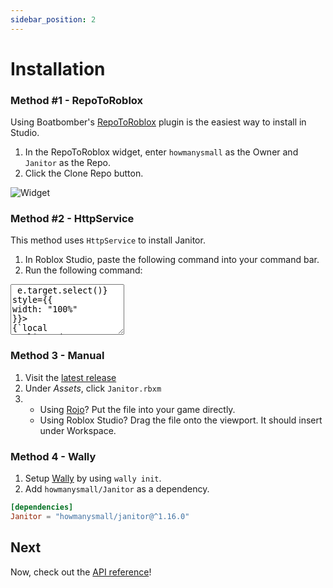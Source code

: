 ```yaml
---
sidebar_position: 2
---
```


# Installation

### Method #1 - RepoToRoblox

Using Boatbomber's [RepoToRoblox](https://devforum.roblox.com/t/repotoroblox-simple-and-quick-github-cloning-into-your-explorer/1000272) plugin is the easiest way to install in Studio.

1. In the RepoToRoblox widget, enter `howmanysmall` as the Owner and `Janitor` as the Repo.
2. Click the Clone Repo button.

![Widget](https://i.imgur.com/mOYl9T1.png)

### Method #2 - HttpService

This method uses `HttpService` to install Janitor.

1. In Roblox Studio, paste the following command into your command bar.
2. Run the following command:

<textarea readonly rows="5" onClick={e => e.target.select()} style={{
width: "100%"
}}>
{`local ReplicatedStorage = game:GetService("ReplicatedStorage")
local HttpService = game:GetService("HttpService")
local HttpEnabled = HttpService.HttpEnabled
HttpService.HttpEnabled = true
local function RequestAsync(RequestDictionary)
    return HttpService:RequestAsync(RequestDictionary)
end
local function GetAsync(Url, Headers)
    Headers["cache-control"] = "no-cache"
    local Success, ResponseDictionary = pcall(RequestAsync, {
        Headers = Headers;
        Method = "GET";
        Url = Url;
    })
    if Success then
        if ResponseDictionary.Success then
            return ResponseDictionary.Body
        else
            return false, string.format("HTTP %*: %*", ResponseDictionary.StatusCode, ResponseDictionary.StatusMessage)
        end
    else
        return false, ResponseDictionary
    end
end
local function Initify(Root)
    local InitFile = Root:FindFirstChild("init")
        or Root:FindFirstChild("init.luau") or Root:FindFirstChild("init.client.luau") or Root:FindFirstChild("init.server.luau")
        or Root:FindFirstChild("init.luau") or Root:FindFirstChild("init.client.luau") or Root:FindFirstChild("init.server.lua")
    if InitFile then
        InitFile.Name = Root.Name
        InitFile.Parent = Root.Parent
        for _, Child in Root:GetChildren() do
            Child.Parent = InitFile
        end
        Root:Destroy()
        Root = InitFile
    end
    for _, Child in Root:GetChildren() do
        Initify(Child)
    end
    return Root
end
local FilesList = HttpService:JSONDecode(assert(GetAsync(
    "https://api.github.com/repos/howmanysmall/Janitor/contents/src",
    {accept = "application/vnd.github.v3+json"}
)))
local Janitor = Instance.new("Folder")
Janitor.Name = "Janitor"
for _, FileData in FilesList do
    local ModuleScript = Instance.new("ModuleScript")
    ModuleScript.Name = tostring(string.match(FileData.name, "(%w+)%.luau?"))
    local Success, Source = GetAsync(FileData.download_url, {})
    if not Success then
        ModuleScript.Source = string.format("-- %*", tostring(Source))
    else
        ModuleScript.Source = tostring(Success)
    end
    ModuleScript.Parent = Janitor
end
Janitor.Parent = ReplicatedStorage
Initify(Janitor)
HttpService.HttpEnabled = HttpEnabled`}
</textarea>

### Method 3 - Manual

1. Visit the [latest release](https://github.com/howmanysmall/Janitor/releases)
2. Under *Assets*, click `Janitor.rbxm`
3. - Using [Rojo](https://rojo.space/)? Put the file into your game directly.
   - Using Roblox Studio? Drag the file onto the viewport. It should insert under Workspace.

### Method 4 - Wally

1. Setup [Wally](https://wally.run/) by using `wally init`.
2. Add `howmanysmall/Janitor` as a dependency.

```toml
[dependencies]
Janitor = "howmanysmall/janitor@^1.16.0"
```

## Next

Now, check out the [API reference](/api/Janitor)!
